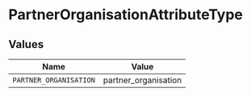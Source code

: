 # PartnerOrganisationAttributeType


## Values

| Name                   | Value                  |
| ---------------------- | ---------------------- |
| `PARTNER_ORGANISATION` | partner_organisation   |